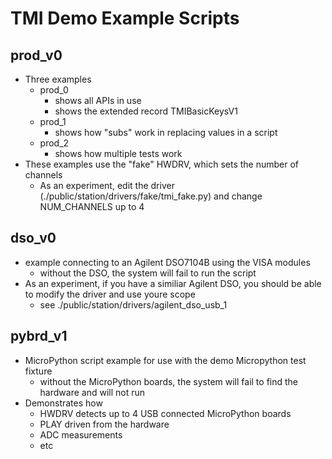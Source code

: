 # TMI Demo Example Scripts
## prod_v0
* Three examples
  * prod_0
    * shows all APIs in use
    * shows the extended record TMIBasicKeysV1
  * prod_1
    * shows how "subs" work in replacing values in a script
  * prod_2
    * shows how multiple tests work
* These examples use the "fake" HWDRV, which sets the number of channels
  * As an experiment, edit the driver (./public/station/drivers/fake/tmi_fake.py) and change NUM_CHANNELS up to 4
## dso_v0
* example connecting to an Agilent DSO7104B using the VISA modules
  * without the DSO, the system will fail to run the script
* As an experiment, if you have a similiar Agilent DSO, you should be able to modify the driver and use youre scope
  * see ./public/station/drivers/agilent_dso_usb_1  
## pybrd_v1
* MicroPython script example for use with the demo Micropython test fixture
  * without the MicroPython boards, the system will fail to find the hardware and will not run
* Demonstrates how 
  * HWDRV detects up to 4 USB connected MicroPython boards
  * PLAY driven from the hardware
  * ADC measurements
  * etc 
